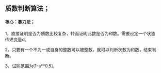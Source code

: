 ## 质数判断算法；

#### 核心：暴力法；

1，直接证明是否为质数比较复杂，转而证明此数是否为和数。需要设定一个状态传递变量d。

2，只要有一个不为一或自身的整数可以被整数，就可以判断次数为和数，结束判断。

3，试除范围为(1-a**0.5]，

